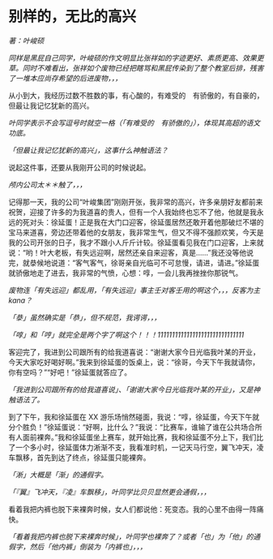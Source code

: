 # 别样的，无比的高兴
_著：叶峻硕_

_同样是黑屁自己同学，叶峻硕的作文明显比张祥如的字迹更好、素质更高、效果更草。同时不难看出，张祥如个废物已经把瞎骂和黑屁传染到了整个教室后排，残害了一堆本应尚存希望的后进废物，，，_

从小到大，我经历过数不胜数的事，有心酸的，有难受的　有骄傲的，有自豪的，但最让我记忆犹新的高兴。

_叶同学表示不会写逗号时就空一格（「有难受的　有骄傲的」），体现其高超的语文功底。_

_「但最让我记忆犹新的高兴」，这事什么神触语法？_

说起这件事，还要从我刚开公司的时候说起。

_颅内公司太＊＊触了，，，_

记得那一天，我的公司“叶峻集团”刚刚开张，我非常的高兴，许多亲朋好友都前来祝贺，迎接了许多的为我道喜的贵人，但有一个人我始终也忘不了他，他就是我永远的死对头：徐延蛋！正是我在大门口迎客，徐延蛋居然还敢开着他那破烂不堪的宝马来道喜，旁边还带着他的女朋友，我非常生气，但又不得不强颜欢笑，今天是我的公司开张的日子，我才不跟小人斤斤计较。徐延蛋看见我在门口迎客，上来就说：“哟！叶大老板，有失远迎啊，居然还亲自来迎客，真是……”我还没等他说完，就㳟候地说道：“客气客气，徐哥亲自光临可不可怠慢，请进，请进。”徐延蛋就骄傲地走了进去，我非常的气愤，心想：啍，一会儿我再挫挫你那锐气。

_废物连「有失远迎」都乱用，「有失远迎」事主壬对客壬用的啊这个，，，反客为主 kana？_

_「㳟」虽然确实是「恭」，但不规范，我谔谔，，，_

_「啍」和「哼」就完全是两个字了啊这个！！！111111111111111111111111111111_

客迎完了，我进到公司跟所有的给我道喜说：“谢谢大家今日光临我叶某的开业，今天大家吃好喝好啊。”我来到徐延蛋的饭桌上，说：“徐哥，今天下午我就请你，你有空吗？”“好吧！”徐延蛋就答应了。

_「我进到公司跟所有的给我道喜说」、「谢谢大家今日光临我叶某的开业」，又是神触语法了。_

到了下午，我和徐延蛋在 XX 游乐场悄然碰面，我说：“啍，徐延蛋，今天下午就分个胜负！”徐延蛋说：“好啊，比什么？”我说：“比赛车，谁输了谁在公共场合所有人面前裸奔。”我和徐延蛋坐上赛车，就开始比赛，我和徐延蛋不分上下，我们比了一个多小时，徐延蛋体力淅渐不支，我看准时机，一记天马行空，翼飞冲天，凌车飘移，首先到达了终点，徐延蛋只能裸奔。

_「淅」大概是「渐」的通假字。_

_「『翼』飞冲天，『凌』车飘移」，叶同学比贝贝显然更会通假，，，_

看着我把内裤也脱下来裸奔时候，女人们都说他：死变态。我的心里不由得一阵痛快。

_「看着我把内裤也脱下来裸奔时候」，叶同学也裸奔了？或者「也」为「他」的通假字，然后「他内裤」倒装为「内裤也」，，，_
